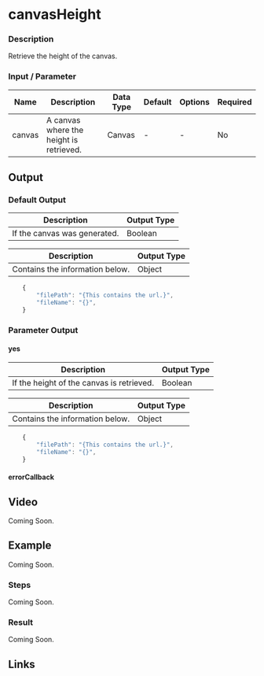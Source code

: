 # canvasHeight

### Description

Retrieve the height of the canvas.

### Input / Parameter

| Name | Description | Data Type | Default | Options | Required |
| ------ | ------ | ------ | ------ | ------ | ------ |
| canvas | A canvas where the height is retrieved. | Canvas | - | - | No |

## Output

### Default Output

| Description | Output Type |
| ------ | ------ |
| If the canvas was generated. | Boolean |


| Description | Output Type |
| ------ | ------ |
| Contains the information below. | Object |

```js
    {
        "filePath": "{This contains the url.}",
        "fileName": "{}",
    }
```

### Parameter Output

#### yes

| Description | Output Type |
| ------ | ------ |
| If the height of the canvas is retrieved. | Boolean |


| Description | Output Type |
| ------ | ------ |
| Contains the information below. | Object |

```js
    {
        "filePath": "{This contains the url.}",
        "fileName": "{}",
    }
```

#### errorCallback

## Video

Coming Soon.

## Example

Coming Soon.

### Steps

Coming Soon.

### Result

Coming Soon.

## Links